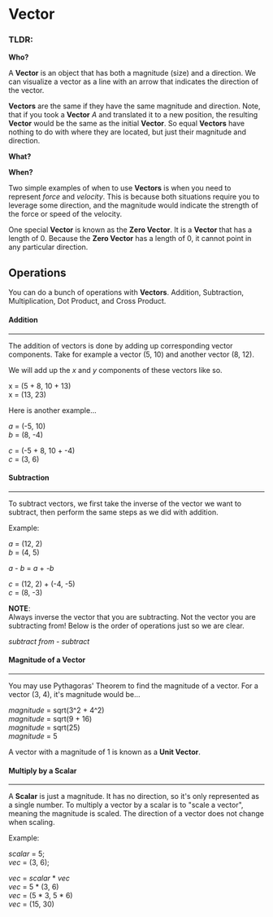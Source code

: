# Vector

### TLDR:

**Who?** 

A **Vector** is an object that has both a magnitude (size) and a direction. We can visualize a vector as a line with an arrow that indicates the direction of the vector. 

**Vectors** are the same if they have the same magnitude and direction. Note, that if you took a **Vector** *A* and translated it to a new position, the resulting **Vector** would be the same as the initial **Vector**. So equal **Vectors** have nothing to do with where they are located, but just their magnitude and direction.

**What?**

**When?**

Two simple examples of when to use **Vectors** is when you need to represent *force* and *velocity*. This is because both situations require you to leverage some direction, and the magnitude would indicate the strength of the force or speed of the velocity.

One special **Vector** is known as the **Zero Vector**. It is a **Vector** that has a length of 0. Because the **Zero Vector** has a length of 0, it cannot point in any particular direction.

## Operations

You can do a bunch of operations with **Vectors**. Addition, Subtraction, Multiplication, Dot Product, and Cross Product.

#### Addition
---
The addition of vectors is done by adding up corresponding vector components. Take for example a vector (5, 10) and another vector (8, 12).

We will add up the *x* and *y* components of these vectors like so. 

x = (5 + 8, 10 + 13)\
x = (13, 23)

Here is another example...

*a* = (-5, 10)\
*b* = (8, -4)

*c* = (-5 + 8, 10 + -4)\
*c* = (3, 6)

#### Subtraction
---
To subtract vectors, we first take the inverse of the vector we want to subtract, then perform the same steps as we did with addition.

Example:

*a* = (12, 2)\
*b* = (4, 5)

*a* - *b* = *a* + *-b*

*c* = (12, 2) + (-4, -5)\
*c* = (8, -3)

**NOTE**:\
Always inverse the vector that you are subtracting. Not the vector you are subtracting from! Below is the order of operations just so we are clear.

*subtract from* - *subtract*

#### Magnitude of a Vector
---
You may use Pythagoras' Theorem to find the magnitude of a vector. For a vector (3, 4), it's magnitude would be...

*magnitude* = sqrt(3^2 + 4^2)\
*magnitude* = sqrt(9 + 16)\
*magnitude* = sqrt(25)\
*magnitude* = 5

A vector with a magnitude of 1 is known as a **Unit Vector**.

#### Multiply by a Scalar
---
A **Scalar** is just a magnitude. It has no direction, so it's only represented as a single number. To multiply a vector by a scalar is to "scale a vector", meaning the magnitude is scaled. The direction of a vector does not change when scaling.

Example:

*scalar* = 5;\
*vec* = (3, 6);

*vec* = *scalar* * *vec*\
*vec* = 5 * (3, 6)\
*vec* = (5 * 3, 5 * 6)\
*vec* = (15, 30)